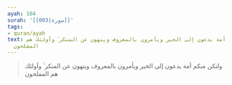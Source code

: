 ```yaml
---
ayah: 104
surah: '[[003|سورة]]'
tags:
- quran/ayah
text: ولتكن منكم أمة يدعون إلى الخير ويأمرون بالمعروف وينهون عن المنكر ۚ وأولئك هم
  المفلحون
---
```

> ولتكن منكم أمة يدعون إلى الخير ويأمرون بالمعروف وينهون عن المنكر ۚ وأولئك هم المفلحون
